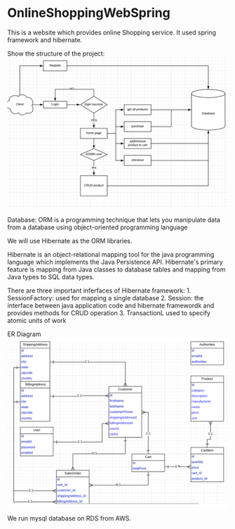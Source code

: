 # OnlineShoppingWebSpring
This is a website which provides online Shopping service. It used spring framework and hibernate.   

Show the structure of the project:
![avatar](image/processgraph.png)

Database:
ORM is a programming technique that lets you manipulate data from a database using object-oriented programming language

We will use Hibernate as the ORM libraries.

Hibernate is an object-relational mapping tool for the java programming language which implements the Java Persistence API.
Hibernate's primary feature is mapping from Java classes to database tables and mapping from Java types to SQL data types.

There are three important inferfaces of Hibernate framework:
	1. SessionFactory: used for mapping a single database
	2. Session: the interface between java application code and hibernate framewordk and provides methods for CRUD operation
	3. TransactionL used to specify atomic units of work

ER Diagram
![avatar](image/ER.png)

We run mysql database on RDS from AWS.